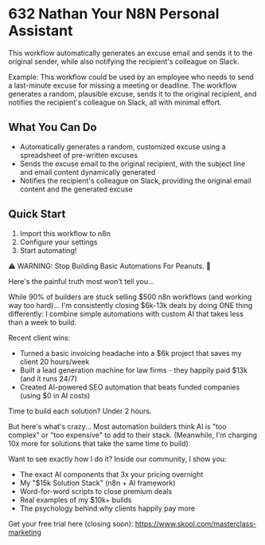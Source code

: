 # 632 Nathan Your N8N Personal Assistant

This workflow automatically generates an excuse email and sends it to the original sender, while also notifying the recipient's colleague on Slack.

Example: This workflow could be used by an employee who needs to send a last-minute excuse for missing a meeting or deadline. The workflow generates a random, plausible excuse, sends it to the original recipient, and notifies the recipient's colleague on Slack, all with minimal effort.

## What You Can Do
- Automatically generates a random, customized excuse using a spreadsheet of pre-written excuses
- Sends the excuse email to the original recipient, with the subject line and email content dynamically generated
- Notifies the recipient's colleague on Slack, providing the original email content and the generated excuse

## Quick Start
1. Import this workflow to n8n
2. Configure your settings
3. Start automating!

⚠️ WARNING: Stop Building Basic Automations For Peanuts. 🚫

Here's the painful truth most won't tell you...

While 90% of builders are stuck selling $500 n8n workflows (and working way too hard)...
I'm consistently closing $6k-13k deals by doing ONE thing differently:
I combine simple automations with custom AI that takes less than a week to build.

Recent client wins:
* Turned a basic invoicing headache into a $6k project that saves my client 20 hours/week
* Built a lead generation machine for law firms - they happily paid $13k (and it runs 24/7)
* Created AI-powered SEO automation that beats funded companies (using $0 in AI costs)

Time to build each solution? Under 2 hours.

But here's what's crazy...
Most automation builders think AI is "too complex" or "too expensive" to add to their stack.
(Meanwhile, I'm charging 10x more for solutions that take the same time to build)

Want to see exactly how I do it?
Inside our community, I show you:
* The exact AI components that 3x your pricing overnight
* My "$15k Solution Stack" (n8n + AI framework)
* Word-for-word scripts to close premium deals
* Real examples of my $10k+ builds
* The psychology behind why clients happily pay more

Get your free trial here (closing soon): https://www.skool.com/masterclass-marketing
